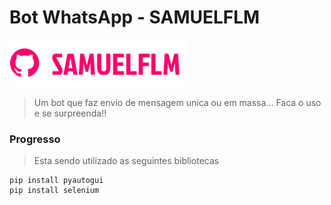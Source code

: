 # Bot WhatsApp - SAMUELFLM

<!---Esses são exemplos. Veja https://shields.io para outras pessoas ou para personalizar este conjunto de escudos. Você pode querer incluir dependências, status do projeto e informações de licença aqui--->

<img src="doc/img/logo.png" alt="logo_samuelflm">

> Um bot que faz envio de mensagem unica ou em massa... Faca o uso e se surpreenda!!

### Progresso

> Esta sendo utilizado as seguintes bibliotecas 

```shell
pip install pyautogui
pip install selenium
```
